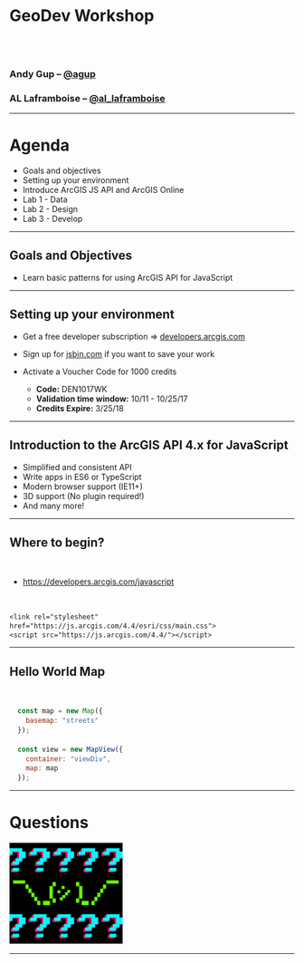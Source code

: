 
# GeoDev Workshop

<br>
<br>

### Andy Gup – [@agup](https://twitter.com/agup)
### AL Laframboise – [@al_laframboise](https://twitter.com/al_laframboise)

---

# Agenda

- Goals and objectives
- Setting up your environment
- Introduce ArcGIS JS API and ArcGIS Online
- Lab 1 - Data
- Lab 2 - Design
- Lab 3 - Develop

---

## Goals and Objectives

- Learn basic patterns for using ArcGIS API for JavaScript

---

## Setting up your environment

- Get a free developer subscription => [developers.arcgis.com](https://developers.arcgis.com)
- Sign up for [jsbin.com](https://jsbin.com) if you want to save your work
- Activate a Voucher Code for 1000 credits

    * **Code:** DEN1017WK
    * **Validation time window:** 10/11 - 10/25/17
    * **Credits Expire:** 3/25/18

---

## Introduction to the ArcGIS API 4.x for JavaScript

- Simplified and consistent API <!-- .element: class="fragment" data-fragment-index="1" -->
- Write apps in ES6 or TypeScript <!-- .element: class="fragment" data-fragment-index="1" -->
- Modern browser support (IE11+) <!-- .element: class="fragment" data-fragment-index="1" -->
- 3D support (No plugin required!) <!-- .element: class="fragment" data-fragment-index="1" -->
- And many more! <!-- .element: class="fragment" data-fragment-index="1" -->

---

## Where to begin?

<br>

- https://developers.arcgis.com/javascript

<br>

```
<link rel="stylesheet" href="https://js.arcgis.com/4.4/esri/css/main.css">
<script src="https://js.arcgis.com/4.4/"></script>
```

---

## Hello World Map

<br>

```js
  const map = new Map({
    basemap: "streets"
  });

  const view = new MapView({
    container: "viewDiv",  
    map: map               
  });

```

---

# Questions

![questions](./images/questions.gif)


---
